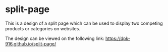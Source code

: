 # split-page
This is a design of a split page which can be used to display two competing products or categories on websites.

The design can be viewed on the following link: https://dpk-916.github.io/split-page/
